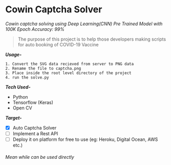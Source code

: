 # Cowin Captcha Solver
*Cowin captcha solving using Deep Learning(CNN)*
*Pre Trained Model with 100K Epoch*
*Accuracy: 99%*

> The purpose of this project is to help those developers making scripts for auto booking of COVID-19 Vaccine

***Usage-***
```
1. Convert the SVG data recieved from server to PNG data
2. Rename the file to captcha.png
3. Place inside the root level directory of the project
4. run the solve.py
```

***Tech Used-***
- Python
- Tensorflow (Keras)
- Open CV

***Target-***
- [x] Auto Captcha Solver
- [ ] Implement a Rest API
- [ ] Deploy it on platform for free to use (eg: Heroku, Digital Ocean, AWS etc.)

###### Mean while can be used directly
